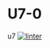 # U7-0
u7
 [![linter](https://github.com/Solomontesfaye2/U7-0/workflows/linter/badge.svg)](https://github.com/marketplace/actions/super-linter)     

